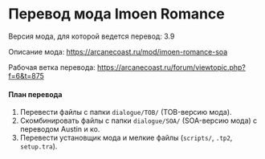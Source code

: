 # Перевод мода Imoen Romance

Версия мода, для которой ведется перевод: 3.9

Описание мода: https://arcanecoast.ru/mod/imoen-romance-soa

Рабочая ветка перевода: https://arcanecoast.ru/forum/viewtopic.php?f=6&t=875

#### План перевода

1. Перевести файлы с папки `dialogue/TOB/` (TOB-версию мода).
2. Скомбинировать файлы с папки `dialogue/SOA/` (SOA-версию мода) с переводом Austin и ко.
3. Перевести установщик мода и мелкие файлы (`scripts/`, `.tp2`, `setup.tra`).
